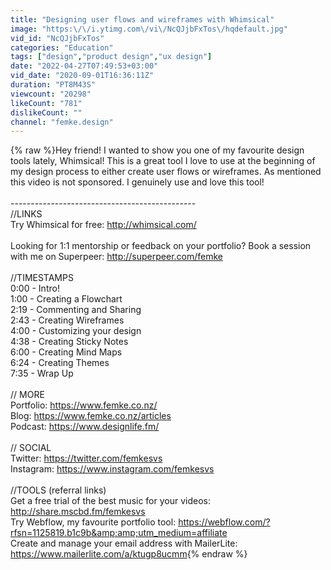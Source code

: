 ```yaml
---
title: "Designing user flows and wireframes with Whimsical"
image: "https:\/\/i.ytimg.com\/vi\/NcQJjbFxTos\/hqdefault.jpg"
vid_id: "NcQJjbFxTos"
categories: "Education"
tags: ["design","product design","ux design"]
date: "2022-04-27T07:49:53+03:00"
vid_date: "2020-09-01T16:36:11Z"
duration: "PT8M43S"
viewcount: "20298"
likeCount: "781"
dislikeCount: ""
channel: "femke.design"
---
```

{% raw %}Hey friend! I wanted to show you one of my favourite design tools lately, Whimsical! This is a great tool I love to use at the beginning of my design process to either create user flows or wireframes. As mentioned this video is not sponsored. I genuinely use and love this tool!<br /><br />----------------------------------------------<br />//LINKS<br />Try Whimsical for free: <a rel="nofollow" target="blank" href="http://whimsical.com/">http://whimsical.com/</a><br /><br />Looking for 1:1 mentorship or feedback on your portfolio? Book a session with me on Superpeer: <a rel="nofollow" target="blank" href="http://superpeer.com/femke">http://superpeer.com/femke</a><br /><br />//TIMESTAMPS<br />0:00 - Intro!<br />1:00 - Creating a Flowchart<br />2:19 - Commenting and Sharing<br />2:43 - Creating Wireframes<br />4:00 - Customizing your design<br />4:38 - Creating Sticky Notes<br />6:00 - Creating Mind Maps<br />6:24 - Creating Themes<br />7:35 - Wrap Up<br /><br />// MORE<br />Portfolio: <a rel="nofollow" target="blank" href="https://www.femke.co.nz/">https://www.femke.co.nz/</a><br />Blog: <a rel="nofollow" target="blank" href="https://www.femke.co.nz/articles">https://www.femke.co.nz/articles</a><br />Podcast: <a rel="nofollow" target="blank" href="https://www.designlife.fm/">https://www.designlife.fm/</a><br /><br />// SOCIAL<br />Twitter: <a rel="nofollow" target="blank" href="https://twitter.com/femkesvs">https://twitter.com/femkesvs</a><br />Instagram: <a rel="nofollow" target="blank" href="https://www.instagram.com/femkesvs">https://www.instagram.com/femkesvs</a><br /><br />//TOOLS (referral links)<br />Get a free trial of the best music for your videos: <a rel="nofollow" target="blank" href="http://share.mscbd.fm/femkesvs">http://share.mscbd.fm/femkesvs</a><br />Try Webflow, my favourite portfolio tool: <a rel="nofollow" target="blank" href="https://webflow.com/?rfsn=1125819.b1c9b&amp;amp;utm_medium=affiliate">https://webflow.com/?rfsn=1125819.b1c9b&amp;amp;utm_medium=affiliate</a><br />Create and manage your email address with MailerLite: <a rel="nofollow" target="blank" href="https://www.mailerlite.com/a/ktugp8ucmm">https://www.mailerlite.com/a/ktugp8ucmm</a>{% endraw %}

